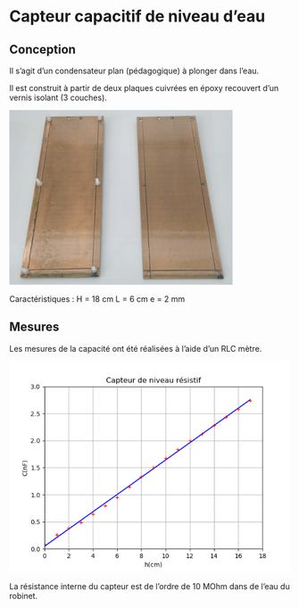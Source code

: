 # Capteur capacitif de niveau d’eau

## Conception

Il s’agit d’un condensateur plan (pédagogique) à plonger dans l’eau.

Il est construit à partir de deux plaques cuivrées en époxy recouvert d’un vernis isolant (3 couches).

<img src="images/capteur_1.jpg" alt="capteur_1" style="zoom:50%;" />



Caractéristiques :	H = 18 cm	L = 6 cm	e =  2 mm

## Mesures

Les mesures de la capacité ont été réalisées à l’aide d’un RLC mètre.

![Figure_1](mesures/Figure_1.png)

La résistance interne du capteur est de l’ordre de 10 MOhm dans de l’eau du robinet.